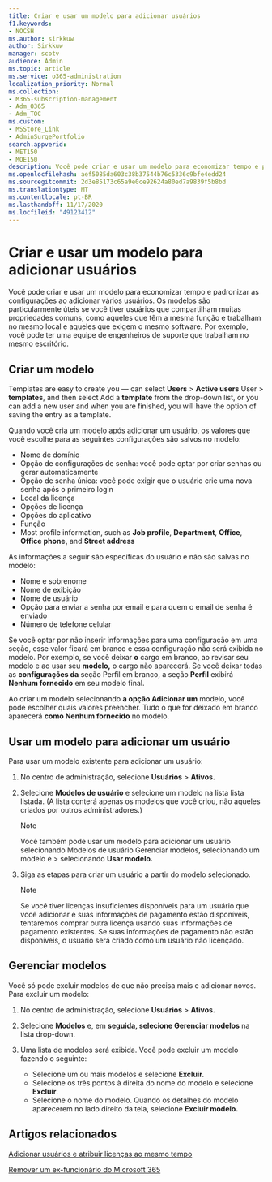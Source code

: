 ```yaml
---
title: Criar e usar um modelo para adicionar usuários
f1.keywords:
- NOCSH
ms.author: sirkkuw
author: Sirkkuw
manager: scotv
audience: Admin
ms.topic: article
ms.service: o365-administration
localization_priority: Normal
ms.collection:
- M365-subscription-management
- Adm_O365
- Adm_TOC
ms.custom:
- MSStore_Link
- AdminSurgePortfolio
search.appverid:
- MET150
- MOE150
description: Você pode criar e usar um modelo para economizar tempo e padronizar as configurações ao adicionar vários usuários.
ms.openlocfilehash: aef5085da603c38b37544b76c5336c9bfe4edd24
ms.sourcegitcommit: 2d3e85173c65a9e0ce92624a80ed7a9839f5b8bd
ms.translationtype: MT
ms.contentlocale: pt-BR
ms.lasthandoff: 11/17/2020
ms.locfileid: "49123412"
---
```

# <a name="create-and-use-a-template-to-add-users"></a>Criar e usar um modelo para adicionar usuários

Você pode criar e usar um modelo para economizar tempo e padronizar as configurações ao adicionar vários usuários. Os modelos são particularmente úteis se você tiver usuários que compartilham muitas propriedades comuns, como aqueles que têm a mesma função e trabalham no mesmo local e aqueles que exigem o mesmo software. Por exemplo, você pode ter uma equipe de engenheiros de suporte que trabalham no mesmo escritório.  

## <a name="create-a-template"></a>Criar um modelo

Templates are easy to create you &mdash; can select **Users**  >  **Active users** User  >  **templates**, and then select Add a **template** from the drop-down list, or you can add a new user and when you are finished, you will have the option of saving the entry as a template.

Quando você cria um modelo após adicionar um usuário, os valores que você escolhe para as seguintes configurações são salvos no modelo:

- Nome de domínio
- Opção de configurações de senha: você pode optar por criar senhas ou gerar automaticamente
- Opção de senha única: você pode exigir que o usuário crie uma nova senha após o primeiro login
- Local da licença
- Opções de licença
- Opções do aplicativo
- Função
- Most profile information, such as **Job profile**, **Department**, **Office**, **Office phone,** and **Street address** 

As informações a seguir são específicas do usuário e não são salvas no modelo:

- Nome e sobrenome
- Nome de exibição
- Nome de usuário
- Opção para enviar a senha por email e para quem o email de senha é enviado
- Número de telefone celular

Se você optar por não inserir informações para uma configuração em uma seção, esse valor ficará em branco e essa configuração não será exibida no modelo. Por exemplo, se você deixar **o** cargo em branco, ao revisar seu modelo e ao usar seu **modelo,** o cargo não aparecerá. Se você deixar todas as **configurações da** seção Perfil em branco, a seção **Perfil** exibirá **Nenhum fornecido** em seu modelo final.

Ao criar um modelo selecionando **a opção Adicionar um** modelo, você pode escolher quais valores preencher. Tudo o que for deixado em branco aparecerá **como Nenhum fornecido** no modelo.

## <a name="use-a-template-to-add-a-user"></a>Usar um modelo para adicionar um usuário

Para usar um modelo existente para adicionar um usuário:

1. No centro de administração, selecione **Usuários**  >  **Ativos.**

2. Selecione **Modelos de usuário** e selecione um modelo na lista lista listada. (A lista conterá apenas os modelos que você criou, não aqueles criados por outros administradores.)

   > [!NOTE]
   > Você também pode usar um modelo para adicionar um usuário selecionando Modelos de usuário Gerenciar modelos, selecionando um modelo e  >  selecionando **Usar modelo.**

3. Siga as etapas para criar um usuário a partir do modelo selecionado.

   > [!NOTE]
   > Se você tiver licenças insuficientes disponíveis para um usuário que você adicionar e suas informações de pagamento estão disponíveis, tentaremos comprar outra licença usando suas informações de pagamento existentes. Se suas informações de pagamento não estão disponíveis, o usuário será criado como um usuário não licençado.

## <a name="manage-templates"></a>Gerenciar modelos

Você só pode excluir modelos de que não precisa mais e adicionar novos. Para excluir um modelo:

1. No centro de administração, selecione **Usuários**  >  **Ativos.**

2. Selecione **Modelos** e, em **seguida, selecione Gerenciar modelos** na lista drop-down.

3. Uma lista de modelos será exibida. Você pode excluir um modelo fazendo o seguinte:
    - Selecione um ou mais modelos e selecione **Excluir.** 
    - Selecione os três pontos à direita do nome do modelo e selecione **Excluir**.
    - Selecione o nome do modelo. Quando os detalhes do modelo aparecerem no lado direito da tela, selecione **Excluir modelo.**

## <a name="related-articles"></a>Artigos relacionados

[Adicionar usuários e atribuir licenças ao mesmo tempo](add-users.md)

[Remover um ex-funcionário do Microsoft 365](remove-former-employee.md)
  
